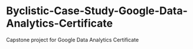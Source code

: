 # Byclistic-Case-Study-Google-Data-Analytics-Certificate
Capstone project for Google Data Analytics Certificate
